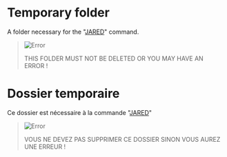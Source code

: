 # Temporary folder

A folder necessary for the "[JARED](../commands/beautify.js)" command.

> <picture>
>   <source media="(prefers-color-scheme: light)" srcset="https://raw.githubusercontent.com/Mqxx/GitHub-Markdown/main/blockquotes/badge/light-theme/error.svg">
>   <img alt="Error" src="https://raw.githubusercontent.com/Mqxx/GitHub-Markdown/main/blockquotes/badge/dark-theme/error.svg">
> </picture><br>
>
> THIS FOLDER MUST NOT BE DELETED OR YOU MAY HAVE AN ERROR !

# Dossier temporaire

Ce dossier est nécessaire à la commande "[JARED](../commands/beautify.js)"

> <picture>
>   <source media="(prefers-color-scheme: light)" srcset="https://raw.githubusercontent.com/Mqxx/GitHub-Markdown/main/blockquotes/badge/light-theme/error.svg">
>   <img alt="Error" src="https://raw.githubusercontent.com/Mqxx/GitHub-Markdown/main/blockquotes/badge/dark-theme/error.svg">
> </picture><br>
>
> VOUS NE DEVEZ PAS SUPPRIMER CE DOSSIER SINON VOUS AUREZ UNE ERREUR !
